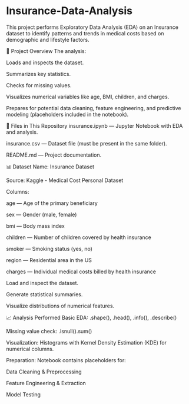 # Insurance-Data-Analysis
This project performs Exploratory Data Analysis (EDA) on an Insurance dataset to identify patterns and trends in medical costs based on demographic and lifestyle factors.

📌 Project Overview
The analysis:

Loads and inspects the dataset.

Summarizes key statistics.

Checks for missing values.

Visualizes numerical variables like age, BMI, children, and charges.

Prepares for potential data cleaning, feature engineering, and predictive modeling (placeholders included in the notebook).

📂 Files in This Repository
insurance.ipynb — Jupyter Notebook with EDA and analysis.

insurance.csv — Dataset file (must be present in the same folder).

README.md — Project documentation.

📊 Dataset
Name: Insurance Dataset

Source: Kaggle - Medical Cost Personal Dataset

Columns:

age — Age of the primary beneficiary

sex — Gender (male, female)

bmi — Body mass index

children — Number of children covered by health insurance

smoker — Smoking status (yes, no)

region — Residential area in the US

charges — Individual medical costs billed by health insurance

Load and inspect the dataset.

Generate statistical summaries.

Visualize distributions of numerical features.

📈 Analysis Performed
Basic EDA: .shape(), .head(), .info(), .describe()

Missing value check: .isnull().sum()

Visualization: Histograms with Kernel Density Estimation (KDE) for numerical columns.

Preparation: Notebook contains placeholders for:

Data Cleaning & Preprocessing

Feature Engineering & Extraction

Model Testing
